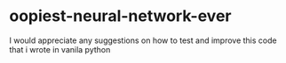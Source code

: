 # oopiest-neural-network-ever
I would appreciate any suggestions on how to test and improve this code that i wrote in vanila python
